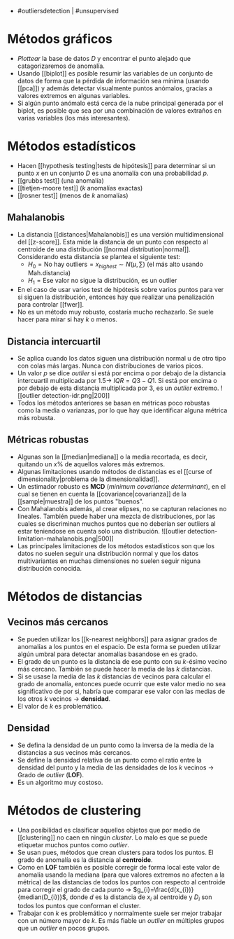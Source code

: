 - #outliersdetection | #unsupervised

# Métodos gráficos
- *Plottear* la base de datos $D$ y encontrar el punto alejado que catagorizaremos de anomalía.
- Usando [[biplot]] es posible resumir las variables de un conjunto de datos de forma que la pérdida de información sea mínima (usando [[pca]]) y además detectar visualmente puntos anómalos, gracias a valores extremos en algunas variables.
- Si algún punto anómalo está cerca de la nube principal generada por el biplot, es posible que sea por una combinación de valores extraños en varias variables (los más interesantes).
# Métodos estadísticos
- Hacen [[hypothesis testing|tests de hipótesis]] para determinar si un punto 
  $x$ en un conjunto $D$ es una anomalía con una probabilidad $p$.
- [[grubbs test]] (una anomalía)
- [[tietjen-moore test]] ($k$ anomalías exactas)
- [[rosner test]] (menos de $k$ anomalías)
## Mahalanobis
- La distancia [[distances|Mahalanobis]] es una versión multidimensional del [[z-score]]. Esta mide la distancia de un punto con respecto al centroide de una distribución [[normal distribution|normal]]. Considerando esta distancia se plantea el siguiente test:
	- $H_{0}=\text{No hay outliers}=x_{highest}\sim N(\mu,\sum)$ (el más alto usando Mah.distancia)
	- $H_{1}=\text{Ese valor no sigue la distribución, es un outlier}$ 
- En el caso de usar varios test de hipótesis sobre varios puntos para ver si siguen la distribución, entonces hay que realizar una penalización para controlar [[fwer]].
- No es un método muy robusto, costaría mucho rechazarlo. Se suele hacer para mirar si hay $k$ o menos.
## Distancia intercuartil
- Se aplica cuando los datos siguen una distribución normal u de otro tipo con colas más largas. Nunca con distribuciones de varios picos.
- Un valor $p$ se dice *outlier* si está por encima o por debajo de la distancia intercuartil multiplicada por $1.5$-> $IQR = Q3-Q1$. Si está por encima o por debajo de esta distancia multiplicada por $3$, es un *outlier* extremo.
![[outlier detection-idr.png|200]]
- Todos los métodos anteriores se basan en métricas poco robustas como la media o varianzas, por lo que hay que identificar alguna métrica más robusta.
## Métricas robustas
- Algunas son la [[median|mediana]] o la media recortada, es decir, quitando un $x\%$ de aquellos valores más extremos.
- Algunas limitaciones usando métodos de distancias es el [[curse of dimensionality|problema de la dimensionalidad]].  
- Un estimador robusto es **MCD** (*minimum covariance determinant*), en el cual se tienen en cuenta la [[covariance|covarianza]] de la [[sample|muestra]] de los puntos "buenos".
- Con Mahalanobis además, al crear elipses, no se capturan relaciones no lineales. También puede haber una mezcla de distribuciones, por las cuales se discriminan muchos puntos que no deberían ser outliers al estar teniendose en cuenta solo una distribución.
![[outlier detection-limitation-mahalanobis.png|500]]
- Las principales limitaciones de los métodos estadísticos son que los datos no suelen seguir una distribución normal y que los datos multivariantes en muchas dimensiones no suelen seguir niguna distribución conocida.

# Métodos de distancias
## Vecinos más cercanos
- Se pueden utilizar los [[k-nearest neighbors]] para asignar grados de anomalías a los puntos en el espacio. De esta forma se pueden utilizar algún umbral para detectar anomalías basandose en es grado.
- El grado de un punto es la distancia de ese punto con su $k$-ésimo vecino más cercano. También se puede hacer la media de las $k$ distancias.
- Si se usase la media de las $k$ distancias de vecinos para calcular el grado de anomalía, entonces puede ocurrir que este valor medio no sea significativo de por si, habría que comparar ese valor con las medias de los otros $k$ vecinos -> **densidad**.
- El valor de $k$ es problemático.
## Densidad
- Se defina la densidad de un punto como la inversa de la media de la distancias a sus vecinos más cercanos.
- Se define la densidad relativa de un punto como el ratio entre la densidad del punto y la media de las densidades de los $k$ vecinos -> Grado de *outlier* (**LOF**).
- Es un algoritmo muy costoso.

# Métodos de clustering
- Una posibilidad es clasificar aquellos objetos que por medio de [[clustering]] no caen en ningún *cluster*. Lo malo es que se puede etiquetar muchos puntos como *outlier*.
- Se usan pues, métodos que crean clusters para todos los puntos. El grado de anomalía es la distancia al **centroide**.
- Como en **LOF** también es posible corregir de forma local este valor de anomalía usando la mediana (para que valores extremos no afecten a la métrica) de las distancias de todos los puntos con respecto al centroide para corregir el grado de cada punto -> $g_{i}=\frac{d(x_{i})}{median(D_{i})}$, donde $d$ es la distancia de $x_i$ al centroide y $D_{i}$ son todos los puntos que conforman el cluster.
- Trabajar con $k$ es problemático y normalmente suele ser mejor trabajar con un número mayor de $k$. Es más fiable un *outlier* en múltiples grupos que un *outlier* en pocos grupos.